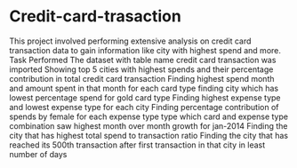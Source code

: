 # Credit-card-trasaction
This project involved performing extensive analysis on credit card transaction data to gain information like city with highest spend and more.
Task Performed
The dataset with table name credit card transaction was imported
Showing top 5 cities with highest spends and their percentage contribution in total credit card transaction
Finding highest spend month and amount spent in that month for each card type
finding city which has lowest percentage spend for gold card type
Finding highest expense type and lowest expense type for each city
Finding percentage contribution of spends by female for each expense type type
which card and expense type combination saw highest month over month growth for jan-2014
Finding the city that has highest total spend to transaction ratio
Finding the city that has reached its 500th transaction after first transaction in that city in least number of days



